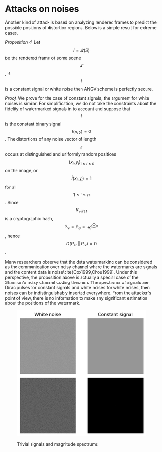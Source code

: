 # Attacks on noises

Another kind of attack is based on analyzing rendered frames to predict the possible positions of distortion regions. Below is a simple result for extreme cases.

_Proposition 4._ Let $$I = \mathcal{R}\left(S\right)$$ be the rendered frame of some scene $$\mathcal{S}$$, if $$I$$ is a constant signal or white noise then ANGV scheme is perfectly secure.

_Proof._ We prove for the case of constant signals, the argument for white noises is similar. For simplification, we do not take the constraints about the fidelity of watermarked signals in to account and suppose that $$I$$ is the constant binary signal $$I\left(x,y\right) = 0$$. The distortions of any noise vector of length $$n$$ occurs at distinguished and uniformly random positions $$\left(x_i,y_i\right)_{1 \leq i \leq n}$$ on the image, or $$\hat{I}\left(x_i,y_i\right) = 1$$ for all $$1 \leq i \leq n$$. Since $$K_{\mathtt{verif}}$$ is a cryptographic hash, $$P_{\mathcal{C}} = P_{\mathcal{S}} = \mathcal{U}_{I}^{\otimes n}$$, hence $$D\left(P_{\mathcal{C}} \mathrel{\Vert} P_{\mathcal{S}}\right) = 0$$.

Many researchers observe that the data watermarking can be considered as the communication over noisy channel where the watermarks are signals and the content data is noise\cite{Cox1999,Chou1999}. Under this perspective, the proposition above is actually a special case of the Shannon's noisy channel coding theorem. The spectrums of signals are Dirac pulses for constant signals and white noises for white noises, then noises can be indistinguishably inserted everywhere. From the attacker's point of view, there is no information to make any significant estimation about the positions of the watermark.

<figure><img src="../../../.gitbook/assets/white_noise_constant_signal.png" alt=""><figcaption><p>Trivial signals and magnitude spectrums</p></figcaption></figure>
